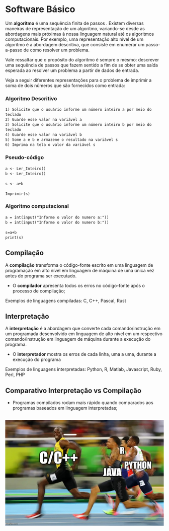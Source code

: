 
# Software Básico

Um **algoritmo** é uma sequência finita de passos . Existem diversas maneiras de representação de um algoritmo, variando-se desde as abordagens mais próximas à nossa linguagem natural até os algoritmos computacionais. Por exemplo, uma representação alto nível de um algoritmo é a abordagem descritiva, que consiste em enumerar um passo-a-passo de como resolver um problema.

Vale ressaltar que o propósito do algoritmo é sempre o mesmo: descrever uma sequência de passos que fazem sentido a fim de se obter uma saída esperada ao resolver um problema a partir de dados de entrada.

Veja a seguir diferentes representações para o problema de imprimir a soma de dois números que são fornecidos como entrada:

### Algoritmo Descritivo

```
1) Solicite que o usuário informe um número inteiro a por meio do teclado
2) Guarde esse valor na variável a
3) Solicite que o usuário informe um número inteiro b por meio do teclado
4) Guarde esse valor na variável b
5) Some a e b e armazene o resultado na variável s
6) Imprima na tela o valor da variável s
```

### Pseudo-código

```
a <- Ler_Inteiro()
b <- Ler_Inteiro()

s <- a+b

Imprimir(s)
```

### Algoritmo computacional


```
a = int(input("Informe o valor do numero a:"))
b = int(input("Informe o valor do numero b:"))

s=a+b
print(s)
```


## Compilação

A **compilação** transforma o código-fonte escrito em uma linguagem de programação em alto nível em linguagem de máquina de uma única vez antes do programa ser executado.

- O **compilador** apresenta todos os erros no código-fonte após o processo de compilação;

Exemplos de linguagens compiladas: C, C++, Pascal, Rust

## Interpretação

A **interpretação** é a abordagem que converte cada comando/instrução em um programada desenvolvido em linguagem de alto nível em um respectivo comando/instrução em linguagem de máquina durante a execução do programa.

- O **interpretador** mostra os erros de cada linha, uma a uma, durante a execução do programa

Exemplos de linguagens interpretadas: Python, R, Matlab, Javascript, Ruby, Perl, PHP

## Comparativo Interpretação vs Compilação

- Programas compilados rodam mais rápido quando comparados aos programas baseados em linguagem interpretadas;

![alt text](imgs/usainbolt_languages.jpg "Apenas para rir")
- 
